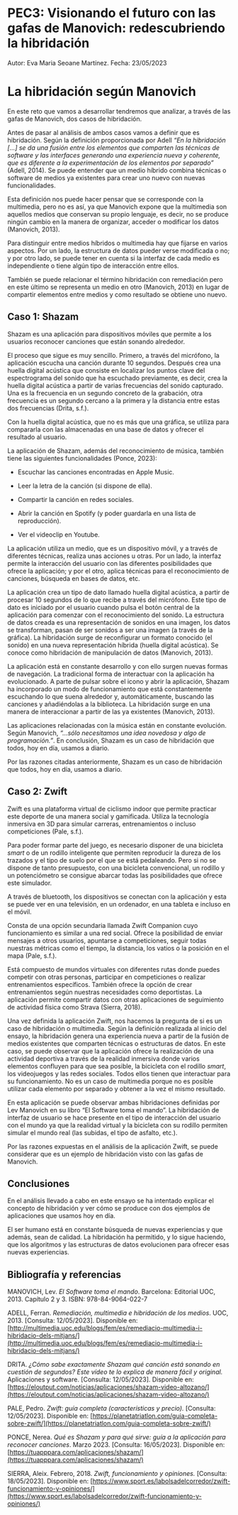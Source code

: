 # PEC3: Visionando el futuro con las gafas de Manovich: redescubriendo la hibridación
Autor: Eva Maria Seoane Martínez. Fecha: 23/05/2023
# La hibridación según Manovich

En este reto que vamos a desarrollar tendremos que analizar, a través de las gafas de Manovich, dos casos de hibridación.

Antes de pasar al análisis de ambos casos vamos a definir que es hibridación. Según la definición proporcionada por Adell _“En la hibridación […] se da una fusión entre los elementos que comparten las técnicas de software y las interfaces generando una experiencia nueva y coherente, que es diferente a la experimentación de los elementos por separado”_ (Adell, 2014). Se puede entender que un medio híbrido combina técnicas o software de medios ya existentes para crear uno nuevo con nuevas funcionalidades.

Esta definición nos puede hacer pensar que se corresponde con la multimedia, pero no es así, ya que Manovich expone que la multimedia son aquellos medios que conservan su propio lenguaje, es decir, no se produce ningún cambio en la manera de organizar, acceder o modificar los datos (Manovich, 2013).

Para distinguir entre medios híbridos o multimedia hay que fijarse en varios aspectos. Por un lado, la estructura de datos pueder verse modificada o no; y por otro lado, se puede tener en cuenta si la interfaz de cada medio es independiente o tiene algún tipo de interacción entre ellos.

También se puede relacionar el término hibridación con remediación pero en este último se representa un medio en otro (Manovich, 2013) en lugar de compartir elementos entre medios y como resultado se obtiene uno nuevo.


## Caso 1: Shazam

Shazam es una aplicación para dispositivos móviles que permite a los usuarios reconocer canciones que están sonando alrededor.

El proceso que sigue es muy sencillo. Primero, a través del micrófono, la aplicación escucha una canción durante 10 segundos. Después crea una huella digital acústica que consiste en localizar los puntos clave del espectrograma del sonido que ha escuchado previamente, es decir, crea la huella digital acústica a partir de varias frecuencias del sonido capturado. Una es la frecuencia en un segundo concreto de la grabación, otra frecuencia es un segundo cercano a la primera y la distancia entre estas dos frecuencias (Drita, s.f.).

Con la huella digital acústica, que no es más que una gráfica, se utiliza para compararla con las almacenadas en una base de datos y ofrecer el resultado al usuario.

La aplicación de Shazam, además del reconocimiento de música, también tiene las siguientes funcionalidades (Ponce, 2023):

* Escuchar las canciones encontradas en Apple Music.

* Leer la letra de la canción (si dispone de ella).

* Compartir la canción en redes sociales.

* Abrir la canción en Spotify (y poder guardarla en una lista de reproducción).

* Ver el videoclip en Youtube.

La aplicación utiliza un medio, que es un dispositivo móvil, y a través de diferentes técnicas, realiza unas acciones u otras. Por un lado, la interfaz permite la interacción del usuario con las diferentes posibilidades que ofrece la aplicación; y por el otro, aplica técnicas para el reconocimiento de canciones, búsqueda en bases de datos, etc.

La aplicación crea un tipo de dato llamado huella digital acústica, a partir de procesar 10 segundos de lo que recibe a través del micrófono. Este tipo de dato es iniciado por el usuario cuando pulsa el botón central de la aplicación para comenzar con el reconocimiento del sonido. La estructura de datos creada es una representación de sonidos en una imagen, los datos se transforman, pasan de ser sonidos a ser una imagen (a través de la gráfica). La hibridación surge de reconfigurar un formato conocido (el sonido) en una nueva representación híbrida (huella digital acústica). Se conoce como hibridación de manipulación de datos (Manovich, 2013).

La aplicación está en constante desarrollo y con ello surgen nuevas formas de navegación. La tradicional forma de interactuar con la aplicación ha evolucionado. A parte de pulsar sobre el icono y abrir la aplicación, Shazam ha incorporado un modo de funcionamiento que está constantemente escuchando lo que suena alrededor y, automáticamente, buscando las canciones y añadiéndolas a la biblioteca. La hibridación surge en una manera de interaccionar a partir de las ya existentes (Manovich, 2013).

Las aplicaciones relacionadas con la música están en constante evolución. Según Manovich,  _“…sólo necesitamos una idea novedosa y algo de programación.”_. En conclusión, Shazam es un caso de hibridación que todos, hoy en día, usamos a diario.

Por las razones citadas anteriormente, Shazam es un caso de hibridación que todos, hoy en día, usamos a diario.

## Caso 2: Zwift

Zwift es una plataforma virtual de ciclismo indoor que permite practicar este deporte de una manera social y gamificada. Utiliza la tecnología inmersiva en 3D para simular carreras, entrenamientos o incluso competiciones (Pale, s.f.).

Para poder formar parte del juego, es necesario disponer de una bicicleta _smart_ o de un rodillo inteligente que permiten reproducir la dureza de los trazados y el tipo de suelo por el que se está pedaleando. Pero si no se dispone de tanto presupuesto, con una bicicleta convencional, un rodillo y un potenciómetro se consigue abarcar todas las posibilidades que ofrece este simulador.

A través de bluetooth, los dispositivos se conectan con la aplicación y esta se puede ver en una televisión, en un ordenador, en una tableta e incluso en el móvil.

Consta de una opción secundaria llamada Zwift Companion cuyo funcionamiento es similar a una red social. Ofrece la posibilidad de enviar mensajes a otros usuarios, apuntarse a competiciones, seguir todas nuestras métricas como el tiempo, la distancia, los vatios o la posición en el mapa (Pale, s.f.).

Está compuesto de mundos virtuales con diferentes rutas donde puedes competir con otras personas, participar en competiciones o realizar entrenamientos específicos. También ofrece la opción de crear entrenamientos según nuestras necesidades como deportistas. La aplicación permite compartir datos con otras aplicaciones de seguimiento de actividad física como Strava (Sierra, 2018).

Una vez definida la aplicación Zwift, nos hacemos la pregunta de si es un caso de hibridación o multimedia. Según la definición realizada al inicio del ensayo, la hibridación genera una experiencia nueva a partir de la fusión de medios existentes que comparten técnicas o estructuras de datos. En este caso, se puede observar que la aplicación ofrece la realización de una actividad deportiva a través de la realidad inmersiva donde varios elementos confluyen para que sea posible, la bicicleta con el rodillo _smart_, los videojuegos y las redes sociales. Todos ellos tienen que interactuar para su funcionamiento. No es un caso de multimedia porque no es posible utilizar cada elemento por separado y obtener a la vez el mismo resultado.

En esta aplicación se puede observar ambas hibridaciones definidas por Lev Manovich en su libro “El Software toma el mando”. La hibridación de interfaz de usuario se hace presente en el tipo de interacción del usuario con el mundo ya que la realidad virtual y la bicicleta con su rodillo permiten simular el mundo real (las subidas, el tipo de asfalto, etc.).

Por las razones expuestas en el análisis de la aplicación Zwift, se puede considerar que es un ejemplo de hibridación visto con las gafas de Manovich.
## Conclusiones
En el análisis llevado a cabo en este ensayo se ha intentado explicar el concepto de hibridación y ver cómo se produce con dos ejemplos de aplicaciones que usamos hoy en día.

El ser humano está en constante búsqueda de nuevas experiencias y que además, sean de calidad. La hibridación ha permitido, y lo sigue haciendo, que los algoritmos y las estructuras de datos evolucionen para ofrecer esas nuevas experiencias.

## Bibliografía y referencias

MANOVICH, Lev.  _El Software toma el mando_. Barcelona: Editorial UOC, 2013. Capítulo 2 y 3. ISBN: 978-84-9064-022-7

ADELL, Ferran.  _Remediación, multimedia e hibridación de los medios_. UOC, 2013. [Consulta: 12/05/2023]. Disponible en: [http://multimedia.uoc.edu/blogs/fem/es/remediacio-multimedia-i-hibridacio-dels-mitjans/](http://multimedia.uoc.edu/blogs/fem/es/remediacio-multimedia-i-hibridacio-dels-mitjans/)

DRITA.  _¿Cómo sabe exactamente Shazam qué canción está sonando en cuestión de segundos? Este vídeo te lo explica de manera fácil y original._  Aplicaciones y software. [Consulta: 12/05/2023]. Disponible en:  [https://eloutput.com/noticias/aplicaciones/shazam-video-altozano/](https://eloutput.com/noticias/aplicaciones/shazam-video-altozano/)

PALE, Pedro.  _Zwift: guía completa (características y precio)._ [Consulta: 12/05/2023]. Disponible en:  [https://planetatriatlon.com/guia-completa-sobre-zwift/](https://planetatriatlon.com/guia-completa-sobre-zwift/)

PONCE, Nerea.  _Qué es Shazam y para qué sirve: guía a la aplicación para reconocer canciones_. Marzo 2023.  [Consulta: 16/05/2023]. Disponible en:  [https://tuapppara.com/aplicaciones/shazam/](https://tuapppara.com/aplicaciones/shazam/)

SIERRA, Aleix. Febrero, 2018. _Zwift, funcionamiento y opiniones._ [Consulta: 18/05/2023]. Disponible en:  [https://www.sport.es/labolsadelcorredor/zwift-funcionamiento-y-opiniones/](https://www.sport.es/labolsadelcorredor/zwift-funcionamiento-y-opiniones/)

